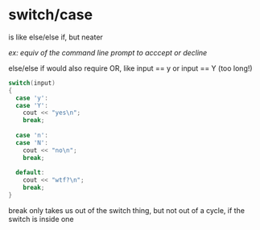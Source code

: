 # switch/case

is like else/else if, but neater


*ex: equiv of the command line prompt to acccept or decline*

else/else if would also require OR, like input == y or input == Y (too long!)


```c++
switch(input)
{
  case 'y':
  case 'Y':
    cout << "yes\n";
    break;
  
  case 'n':
  case 'N':
    cout << "no\n";
    break; 
    
  default:
    cout << "wtf?\n";
    break; 
}
```

break only takes us out of the switch thing, but not out of a cycle, if the switch is inside one

